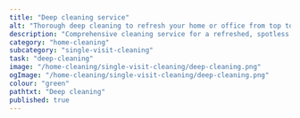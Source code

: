 ```yaml
---
title: "Deep cleaning service"
alt: "Thorough deep cleaning to refresh your home or office from top to bottom"
description: "Comprehensive cleaning service for a refreshed, spotless space"
category: "home-cleaning"
subcategory: "single-visit-cleaning"
task: "deep-cleaning"
image: "/home-cleaning/single-visit-cleaning/deep-cleaning.png"
ogImage: "/home-cleaning/single-visit-cleaning/deep-cleaning.png"
colour: "green"
pathtxt: "Deep cleaning"
published: true
---
```

